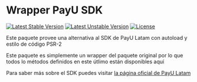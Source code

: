 # Wrapper PayU SDK

[![Latest Stable Version](https://poser.pugx.org/verumconsilium/payu/v/stable)](https://packagist.org/packages/verumconsilium/payu)
[![Latest Unstable Version](https://poser.pugx.org/verumconsilium/payu/v/unstable)](https://packagist.org/packages/verumconsilium/payu)
[![License](https://poser.pugx.org/verumconsilium/payu/license)](https://packagist.org/packages/verumconsilium/payu)


Este paquete provee una alternativa al  SDK de PayU Latam con autoload y estilo de código PSR-2 

Este paquete es simplemente un wrapper del paquete original por lo que todos lo métodos definidos en este útlimo están disponibles aquí

Para saber más sobre el SDK puedes visitar [la página oficial de PayU Latam](http://developers.payulatam.com/es/sdk/)
